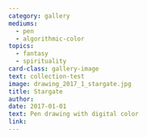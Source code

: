 ```yaml
---
category: gallery
mediums:
  - pen
  - algorithmic-color
topics:
  - fantasy
  - spirituality
card-class: gallery-image
text: collection-test
image: drawing_2017_1_stargate.jpg
title: Stargate
author:
date: 2017-01-01
text: Pen drawing with digital color
link:
---
```

